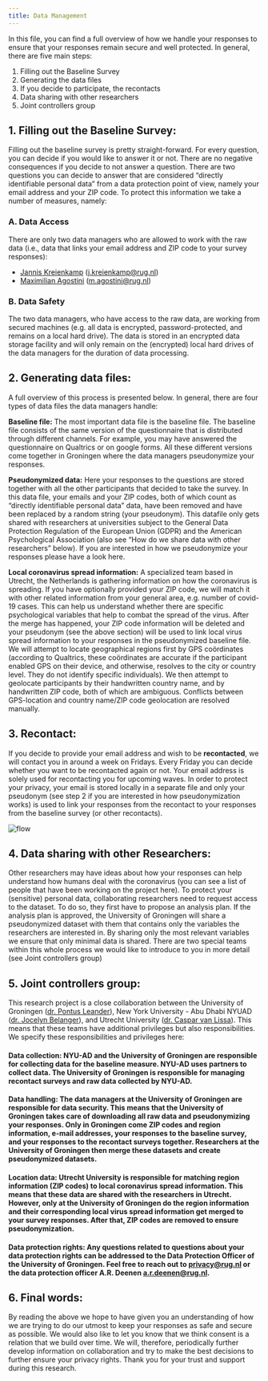 ```yaml
---
title: Data Management
---
```


In this file, you can find a full overview of how we handle your responses to ensure that your responses remain secure and well protected. In general, there are five main steps:

1. Filling out the Baseline Survey
2. Generating the data files
3. If you decide to participate, the recontacts
4. Data sharing with other researchers
5. Joint controllers group

## __1. Filling out the Baseline Survey:__
Filling out the baseline survey is pretty straight-forward. For every question, you can decide if you would like to answer it or not. There are no negative consequences if you decide to not answer a question. 
There are two questions you can decide to answer that are considered “directly identifiable personal data” from a data protection point of view, namely your email address and your ZIP code. To protect this information we take a number of measures, namely:

### A. Data Access
There are only two data managers who are allowed to work with the raw data (i.e., data that links your email address and ZIP code to your survey responses): 

* [Jannis Kreienkamp](https://www.rug.nl/staff/j.kreienkamp/research) (j.kreienkamp@rug.nl)
* [Maximilian Agostini](https://www.rug.nl/staff/m.agostini/) (m.agostini@rug.nl)

### B. Data Safety
The two data managers, who have access to the raw data, are working from secured machines (e.g. all data is encrypted, password-protected, and remains on a local hard drive). The data is stored in an encrypted data storage facility and will only remain on the (encrypted) local hard drives of the data managers for the duration of data processing.

## __2. Generating data files:__
A full overview of this process is presented below. In general, there are four types of data files the data managers handle:

__Baseline file:__ The most important data file is the baseline file. The baseline file consists of the same version of the questionnaire that is distributed through different channels. For example, you may have answered the questionnaire on Qualtrics or on google forms. All these different versions come together in Groningen where the data managers pseudonymize your responses.

__Pseudonymized data:__ Here your responses to the questions are stored together with all the other participants that decided to take the survey. In this data file, your emails and your ZIP codes, both of which count as “directly identifiable personal data” data, have been removed and have been replaced by a random string (your pseudonym). This datafile only gets shared with researchers at universities subject to the General Data Protection Regulation of the European Union (GDPR) and the American Psychological Association (also see “How do we share data with other researchers” below). If you are interested in how we pseudonymize your responses please have a look here.

__Local coronavirus spread information:__ A specialized team based in Utrecht, the Netherlands is gathering information on how the coronavirus is spreading. If you have optionally provided your ZIP code, we will match it with other related information from your general area, e.g. number of covid-19 cases. This can help us understand whether there are specific psychological variables that help to combat the spread of the virus. After the merge has happened, your ZIP code information will be deleted and your pseudonym (see the above section) will be used to link local virus spread information to your responses in the pseudonymized baseline file. We will attempt to locate geographical regions first by GPS coördinates (according to Qualtrics, these coördinates are accurate if the participant enabled GPS on their device, and otherwise, resolves to the city or country level. They do not identify specific individuals). We then attempt to geolocate participants by their handwritten country name, and by handwritten ZIP code, both of which are ambiguous. Conflicts between GPS-location and country name/ZIP code geolocation are resolved manually.

## __3. Recontact:__
If you decide to provide your email address and wish to be __recontacted__, we will contact you in around a week on Fridays. Every Friday you can decide whether you want to be recontacted again or not. Your email address is solely used for recontacting you for upcoming waves. In order to protect your privacy, your email is stored locally in a separate file and only your pseudonym (see step 2 if you are interested in how pseudonymization works) is used to link your responses from the recontact to your responses from the baseline survey (or other recontacts). 

![flow](/images/data.png)


## __4. Data sharing with other Researchers:__
Other researchers may have ideas about how your responses can help understand how humans deal with the coronavirus (you can see a list of people that have been working on the project here). To protect your (sensitive) personal data, collaborating researchers need to request access to the dataset. To do so, they first have to propose an analysis plan. If the analysis plan is approved, the University of Groningen will share a pseudonymized dataset with them that contains only the variables the researchers are interested in. By sharing only the most relevant variables we ensure that only minimal data is shared. There are two special teams within this whole process we would like to introduce to you in more detail (see Joint controllers group)

## __5. Joint controllers group:__
This research project is a close collaboration between the University of Groningen ([dr. Pontus Leander](https://www.rug.nl/staff/n.p.leander/research)), New York University - Abu Dhabi NYUAD ([dr. Jocelyn Belanger](https://nyuad.nyu.edu/en/academics/divisions/science/faculty/jocelyn-belanger.html)), and Utrecht University ([dr. Caspar van Lissa](https://www.uu.nl/medewerkers/CJvanLissa)). This means that these teams have additional privileges but also responsibilities. We specify these responsibilities and privileges here:

#### __Data collection:__ NYU-AD and the University of Groningen are responsible for collecting data for the baseline measure. NYU-AD uses partners to collect data. The University of Groningen is responsible for managing recontact surveys and raw data collected by NYU-AD.

#### __Data handling:__ The data managers at the University of Groningen are responsible for data security. This means that the University of Groningen takes care of downloading all raw data and pseudonymizing your responses. Only in Groningen come ZIP codes and region information, e-mail addresses, your responses to the baseline survey, and your responses to the recontact surveys together. Researchers at the University of Groningen then merge these datasets and create pseudonymized datasets.

#### __Location data:__ Utrecht University is responsible for matching region information (ZIP codes) to local coronavirus spread information. This means that these data are shared with the researchers in Utrecht. However, only at the University of Groningen do the region information and their corresponding local virus spread information get merged to your survey responses. After that, ZIP codes are removed to ensure pseudonymization.

#### __Data protection rights:__ Any questions related to questions about your data protection rights can be addressed to the Data Protection Officer of the University of Groningen. Feel free to reach out to privacy@rug.nl or the data protection officer A.R. Deenen a.r.deenen@rug.nl.

## __6. Final words:__
By reading the above we hope to have given you an understanding of how we are trying to do our utmost to keep your responses as safe and secure as possible. We would also like to let you know that we think consent is a relation that we build over time. We will, therefore, periodically further develop information on collaboration and try to make the best decisions to further ensure your privacy rights. Thank you for your trust and support during this research.
